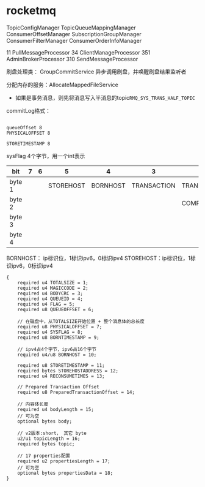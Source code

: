 # rocketmq




TopicConfigManager
TopicQueueMappingManager
ConsumerOffsetManager
SubscriptionGroupManager
ConsumerFilterManager
ConsumerOrderInfoManager




11  PullMessageProcessor
34  ClientManageProcessor
351 AdminBrokerProcessor
310 SendMessageProcessor



刷盘处理类： GroupCommitService
异步调用刷盘，并唤醒刷盘结果监听者


分配内存的服务：AllocateMappedFileService


* 如果是事务消息，则先将消息写入半消息的topic`RMQ_SYS_TRANS_HALF_TOPIC`



commitLog格式：
```agsl

queueOffset 8
PHYSICALOFFSET 8

STORETIMESTAMP 8

```

sysFlag 4个字节，用一个int表示

| bit    | 7 | 6 | 5         | 4        | 3           | 2                | 1                | 0                |
|--------|---|---|-----------|----------|-------------|------------------|------------------|------------------|
| byte 1 |   |   | STOREHOST | BORNHOST | TRANSACTION | TRANSACTION      | MULTI_TAGS       | COMPRESSED       |
| byte 2 |   |   |           |          |             | COMPRESSION_TYPE | COMPRESSION_TYPE | COMPRESSION_TYPE |
| byte 3 |   |   |           |          |             |                  |                  |                  |
| byte 4 |   |   |           |          |             |                  |                  |                  |


BORNHOST： ip标识位，1标识ipv6，0标识ipv4
STOREHOST：ip标识位，1标识ipv6，0标识ipv4

```
{
    required u4 TOTALSIZE = 1;
    required u4 MAGICCODE = 2;
    required u4 BODYCRC = 3;
    required u4 QUEUEID = 4;
    required u4 FLAG = 5;
    required u8 QUEUEOFFSET = 6;
    
    // 在磁盘中，从TOTALSIZE开始位置 + 整个消息体的总长度
    required u8 PHYSICALOFFSET = 7;
    required u4 SYSFLAG = 8;
    required u8 BORNTIMESTAMP = 9;
    
    // ipv4占4个字节，ipv6占16个字节
    required u4/u8 BORNHOST = 10;
    
    required u8 STORETIMESTAMP = 11;
    required bytes STOREHOSTADDRESS = 12;
    required u4 RECONSUMETIMES = 13;
    
    // Prepared Transaction Offset
    required u8 PreparedTransactionOffset = 14;
    
    // 内容体长度
    required u4 bodyLength = 15;
    // 可为空
    optional bytes body;
    
    // v2版本:short， 其它 byte
    u2/u1 topicLength = 16;
    required bytes topic;
    
    // 17 properties配置
    required u2 propertiesLength = 17;
    // 可为空
    optional bytes propertiesData = 18;
}
```

